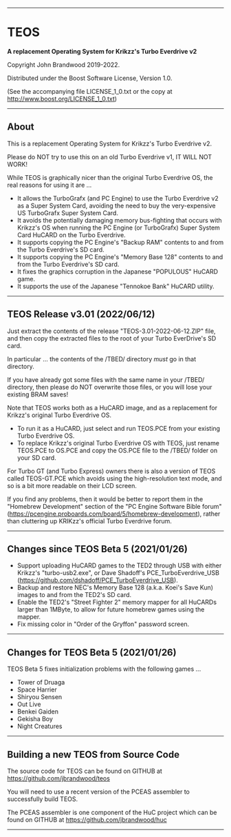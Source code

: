 *****************************************************************************

TEOS
====

  **A replacement Operating System for Krikzz's Turbo Everdrive v2**

  Copyright John Brandwood 2019-2022.

  Distributed under the Boost Software License, Version 1.0.

  (See the accompanying file LICENSE_1_0.txt or the copy at
        http://www.boost.org/LICENSE_1_0.txt)


*****************************************************************************

About
-----

This is a replacement Operating System for Krikzz's Turbo Everdrive v2.

Please do NOT try to use this on an old Turbo Everdrive v1, IT WILL NOT WORK!


While TEOS is graphically nicer than the original Turbo Everdrive OS, the real reasons for using it are ...

* It allows the TurboGrafx (and PC Engine) to use the Turbo Everdrive v2 as a Super System Card, avoiding the need to buy the very-expensive US TurboGrafx Super System Card.
* It avoids the potentially damaging memory bus-fighting that occurs with Krikzz's OS when running the PC Engine (or TurboGrafx) Super System Card HuCARD on the Turbo Everdrive.
* It supports copying the PC Engine's "Backup RAM" contents to and from the Turbo Everdrive's SD card.
* It supports copying the PC Engine's "Memory Base 128" contents to and from the Turbo Everdrive's SD card.
* It fixes the graphics corruption in the Japanese "POPULOUS" HuCARD game.
* It supports the use of the Japanese "Tennokoe Bank" HuCARD utility.


*****************************************************************************

TEOS Release v3.01 (2022/06/12)
-------------------------------

Just extract the contents of the release "TEOS-3.01-2022-06-12.ZIP" file, and then copy the extracted files to the root of your Turbo EverDrive's SD card.

In particular ... the contents of the /TBED/ directory *must* go in that directory.

If you have already got some files with the same name in your /TBED/ directory, then please do NOT overwrite those files, or you will lose your existing BRAM saves!


Note that TEOS works both as a HuCARD image, and as a replacement for Krikzz's original Turbo Everdrive OS.

* To run it as a HuCARD, just select and run TEOS.PCE from your existing Turbo Everdrive OS.
* To replace Krikzz's original Turbo Everdrive OS with TEOS, just rename TEOS.PCE to OS.PCE and copy the OS.PCE file to the /TBED/ folder on your SD card.


For Turbo GT (and Turbo Express) owners there is also a version of TEOS called TEOS-GT.PCE which avoids using the high-resolution text mode, and so is a bit more readable on their LCD screen.


If you find any problems, then it would be better to report them in the "Homebrew Development" section of the "PC Engine Software Bible forum" (https://pcengine.proboards.com/board/5/homebrew-development), rather than cluttering up KRIKzz's official Turbo Everdrive forum.


*****************************************************************************

Changes since TEOS Beta 5 (2021/01/26)
--------------------------------------

* Support uploading HuCARD games to the TED2 through USB with either Krikzz's "turbo-usb2.exe", or Dave Shadoff's PCE_TurboEverdrive_USB (https://github.com/dshadoff/PCE_TurboEverdrive_USB).
* Backup and restore NEC's Memory Base 128 (a.k.a. Koei's Save Kun) images to and from the TED2's SD card.
* Enable the TED2's "Street Fighter 2" memory mapper for all HuCARDs larger than 1MByte, to allow for future homebrew games using the mapper.
* Fix missing color in "Order of the Gryffon" password screen.


*****************************************************************************

Changes for TEOS Beta 5 (2021/01/26)
------------------------------------

TEOS Beta 5 fixes initialization problems with the following games ...

* Tower of Druaga
* Space Harrier
* Shiryou Sensen
* Out Live
* Benkei Gaiden
* Gekisha Boy
* Night Creatures


*****************************************************************************

Building a new TEOS from Source Code
------------------------------------

The source code for TEOS can be found on GITHUB at https://github.com/jbrandwood/teos

You will need to use a recent version of the PCEAS assembler to successfully build TEOS.


The PCEAS assembler is one component of the HuC project which can be found on GITHUB at https://github.com/jbrandwood/huc


*****************************************************************************
